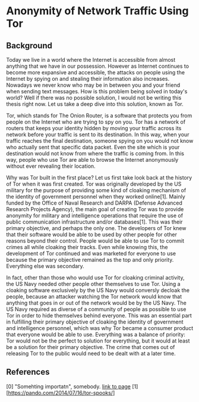 # Anonymity of Network Traffic Using Tor

## Background
Today we live in a world where the Internet is accessible from almost anything that we have in our possession. However as Internet continues to become more expansive and accessible, the attacks on people using the Internet by spying on and stealing their information also increases. Nowadays we never know who may be in between you and your friend when sending text messages. How is this problem being solved in today's world? Well if there was no possible solution, I would not be writing this thesis right now. Let us take a deep dive into this solution, known as Tor.

Tor, which stands for The Onion Router, is a software that protects you from people on the Internet who are trying to spy on you. Tor has a network of routers that keeps your identity hidden by moving your traffic across its network before your traffic is sent to its destination. In this way, when your traffic reaches the final destination, someone spying on you would not know who actually sent that specific data packet. Even the site which is your destination would not know from where the traffic is coming from. In this way, people who use Tor are able to browse the Internet anonymously without ever revealing their location.

Why was Tor built in the first place? Let us first take look back at the history of Tor when it was first created. Tor was originally developed by the US military for the purpose of providing some kind of cloaking mechanism of the identity of government personnel when they worked online[1]. Mainly funded by the Office of Naval Research and DARPA (Defense Advanced Research Projects Agency), the main goal of creating Tor was to provide anonymity for military and intelligence operations that require the use of public communication infrastructure and/or databases[1]. This was their primary objective, and perhaps the only one. The developers of Tor knew that their software would be able to be used by other people for other reasons beyond their control. People would be able to use Tor to commit crimes all while cloaking their tracks. Even while knowing this, the development of Tor continued and was marketed for everyone to use because the primary objective remained as the top and only priority. Everything else was secondary.

In fact, other than those who would use Tor for cloaking criminal activity, the US Navy needed other people other themselves to use Tor. Using a cloaking software exclusively by the US Navy would conversly decloak the people, because an attacker watching the Tor network would know that anything that goes in or out of the network would be by the US Navy. The US Navy required as diverse of a community of people as possible to use Tor in order to hide themselves behind everyone. This was an essential part in fulfilling their primary objective of cloaking the identity of government and intelligence personnel, which was why Tor became a consumer product that everyone would be able to use. Everything was a balance of priority: Tor would not be the perfect to solution for everything, but it would at least be a solution for their primary objective. The crime that comes out of releasing Tor to the public would need to be dealt with at a later time. 






## References

[0] "Somehting importatn", somebody. [link to page](http://somepage.txt)
  [1] [https://pando.com/2014/07/16/tor-spooks/]
